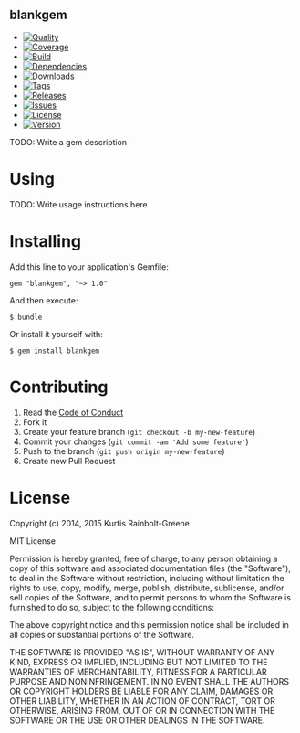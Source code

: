 blankgem
--------

  - [![Quality](http://img.shields.io/codeclimate/github/krainboltgreene/blankgem.gem.svg?style=flat-square)](https://codeclimate.com/github/krainboltgreene/blankgem.gem)
  - [![Coverage](http://img.shields.io/codeclimate/coverage/github/krainboltgreene/blankgem.gem.svg?style=flat-square)](https://codeclimate.com/github/krainboltgreene/blankgem.gem)
  - [![Build](http://img.shields.io/travis-ci/krainboltgreene/blankgem.gem.svg?style=flat-square)](https://travis-ci.org/krainboltgreene/blankgem.gem)
  - [![Dependencies](http://img.shields.io/gemnasium/krainboltgreene/blankgem.gem.svg?style=flat-square)](https://gemnasium.com/krainboltgreene/blankgem.gem)
  - [![Downloads](http://img.shields.io/gem/dtv/blankgem.svg?style=flat-square)](https://rubygems.org/gems/blankgem)
  - [![Tags](http://img.shields.io/github/tag/krainboltgreene/blankgem.gem.svg?style=flat-square)](http://github.com/krainboltgreene/blankgem.gem/tags)
  - [![Releases](http://img.shields.io/github/release/krainboltgreene/blankgem.gem.svg?style=flat-square)](http://github.com/krainboltgreene/blankgem.gem/releases)
  - [![Issues](http://img.shields.io/github/issues/krainboltgreene/blankgem.gem.svg?style=flat-square)](http://github.com/krainboltgreene/blankgem.gem/issues)
  - [![License](http://img.shields.io/badge/license-MIT-brightgreen.svg?style=flat-square)](http://opensource.org/licenses/MIT)
  - [![Version](http://img.shields.io/gem/v/blankgem.svg?style=flat-square)](https://rubygems.org/gems/blankgem)


TODO: Write a gem description


Using
=====

TODO: Write usage instructions here


Installing
==========

Add this line to your application's Gemfile:

    gem "blankgem", "~> 1.0"

And then execute:

    $ bundle

Or install it yourself with:

    $ gem install blankgem


Contributing
============

  1. Read the [Code of Conduct](/CONDUCT.md)
  2. Fork it
  3. Create your feature branch (`git checkout -b my-new-feature`)
  4. Commit your changes (`git commit -am 'Add some feature'`)
  5. Push to the branch (`git push origin my-new-feature`)
  6. Create new Pull Request


License
=======

Copyright (c) 2014, 2015 Kurtis Rainbolt-Greene

MIT License

Permission is hereby granted, free of charge, to any person obtaining
a copy of this software and associated documentation files (the
"Software"), to deal in the Software without restriction, including
without limitation the rights to use, copy, modify, merge, publish,
distribute, sublicense, and/or sell copies of the Software, and to
permit persons to whom the Software is furnished to do so, subject to
the following conditions:

The above copyright notice and this permission notice shall be
included in all copies or substantial portions of the Software.

THE SOFTWARE IS PROVIDED "AS IS", WITHOUT WARRANTY OF ANY KIND,
EXPRESS OR IMPLIED, INCLUDING BUT NOT LIMITED TO THE WARRANTIES OF
MERCHANTABILITY, FITNESS FOR A PARTICULAR PURPOSE AND
NONINFRINGEMENT. IN NO EVENT SHALL THE AUTHORS OR COPYRIGHT HOLDERS BE
LIABLE FOR ANY CLAIM, DAMAGES OR OTHER LIABILITY, WHETHER IN AN ACTION
OF CONTRACT, TORT OR OTHERWISE, ARISING FROM, OUT OF OR IN CONNECTION
WITH THE SOFTWARE OR THE USE OR OTHER DEALINGS IN THE SOFTWARE.
